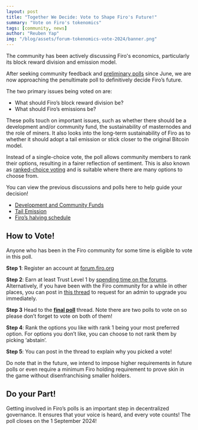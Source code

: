 ```yaml
---
layout: post
title: "Together We Decide: Vote to Shape Firo's Future!"
summary: "Vote on Firo's tokenomics"
tags: [community, news]
author: "Reuben Yap"
img: "/blog/assets/forum-tokenomics-vote-2024/banner.png"
---
```


The community has been actively discussing Firo's economics, particularly its block reward division and emission model.

After seeking community feedback and [preliminary polls](https://forum.firo.org/t/poll-final-tokenomics-and-block-division/3379) since June, we are now approaching the penultimate poll to definitively decide Firo’s future.

The two primary issues being voted on are:

* What should Firo’s block reward division be?
* What should Firo’s emissions be?

These polls touch on important issues, such as whether there should be a development and/or community fund, the sustainability of masternodes and the role of miners. It also looks into the long-term sustainability of Firo as to whether it should adopt a tail emission or stick closer to the original Bitcoin model.

Instead of a single-choice vote, the poll allows community members to rank their options, resulting in a fairer reflection of sentiment. This is also known as [ranked-choice voting](https://fairvote.org/our-reforms/ranked-choice-voting/) and is suitable where there are many options to choose from.

You can view the previous discussions and polls here to help guide your decision!

* [Development and Community Funds](https://forum.firo.org/t/poll-should-firo-continue-its-development-fund-and-community-fund/3274)
* [Tail Emission](https://forum.firo.org/t/poll-should-firo-have-a-tail-emission/3275)
* [Firo’s halving schedule](https://forum.firo.org/t/poll-should-firo-keep-its-halving-schedule-or-should-we-revisit-our-emission-curve/3276)

## How to Vote!

Anyone who has been in the Firo community for some time is eligible to vote in this poll. 

**Step 1**: Register an account at [forum.firo.org](http://forum.firo.org)

**Step 2**: Earn at least Trust Level 1 by [spending time on the forums](https://blog.discourse.org/2018/06/understanding-discourse-trust-levels/). Alternatively, if you have been with the Firo community for a while in other places, you can post in [this thread](https://forum.firo.org/t/for-new-members-trust-level-upgrade-request-thread/3294) to request for an admin to upgrade you immediately.

**Step 3** Head to the [**final poll**](https://forum.firo.org/t/poll-final-tokenomics-and-block-division/3379) thread. Note there are two polls to vote on so please don’t forget to vote on both of them!

**Step 4**: Rank the options you like with rank 1 being your most preferred option. For options you don’t like, you can choose to not rank them by picking ‘abstain’.

**Step 5**: You can post in the thread to explain why you picked a vote!

Do note that in the future, we intend to impose higher requirements in future polls or even require a minimum Firo holding requirement to prove skin in the game without disenfranchising smaller holders.

## Do your Part!

Getting involved in Firo’s polls is an important step in decentralized governance. It ensures that your voice is heard, and every vote counts! The poll closes on the 1 September 2024!
